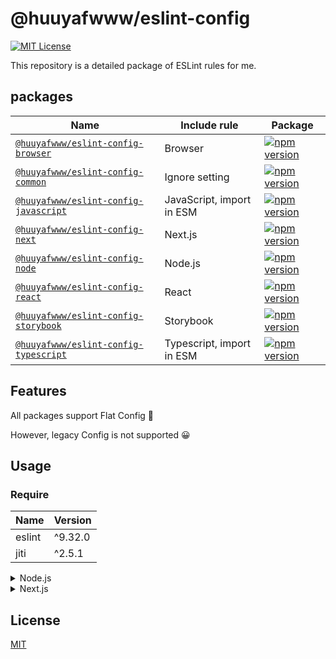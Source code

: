 # @huuyafwww/eslint-config


[![MIT License](https://img.shields.io/badge/License-MIT-green.svg)](https://choosealicense.com/licenses/mit/)

This repository is a detailed package of ESLint rules for me.


## packages

|Name|Include rule|Package|
|---|---|---|
|[`@huuyafwww/eslint-config-browser`](packages/eslint-config-browser)|Browser|[![npm version](https://badge.fury.io/js/@huuyafwww%2Feslint-config-browser.svg)](https://www.npmjs.com/package/@huuyafwww/eslint-config-browser)|
|[`@huuyafwww/eslint-config-common`](packages/eslint-config-common)|Ignore setting|[![npm version](https://badge.fury.io/js/@huuyafwww%2Feslint-config-common.svg)](https://www.npmjs.com/package/@huuyafwww/eslint-config-common)|
|[`@huuyafwww/eslint-config-javascript`](packages/eslint-config-javascript)|JavaScript, import in ESM|[![npm version](https://badge.fury.io/js/@huuyafwww%2Feslint-config-javascript.svg)](https://www.npmjs.com/package/@huuyafwww/eslint-config-javascript)|
|[`@huuyafwww/eslint-config-next`](packages/eslint-config-next)|Next.js|[![npm version](https://badge.fury.io/js/@huuyafwww%2Feslint-config-next.svg)](https://www.npmjs.com/package/@huuyafwww/eslint-config-next)|
|[`@huuyafwww/eslint-config-node`](packages/eslint-config-node)|Node.js|[![npm version](https://badge.fury.io/js/@huuyafwww%2Feslint-config-node.svg)](https://www.npmjs.com/package/@huuyafwww/eslint-config-node)|
|[`@huuyafwww/eslint-config-react`](packages/eslint-config-react)|React|[![npm version](https://badge.fury.io/js/@huuyafwww%2Feslint-config-react.svg)](https://www.npmjs.com/package/@huuyafwww/eslint-config-react)|
|[`@huuyafwww/eslint-config-storybook`](packages/eslint-config-storybook)|Storybook|[![npm version](https://badge.fury.io/js/@huuyafwww%2Feslint-config-storybook.svg)](https://www.npmjs.com/package/@huuyafwww/eslint-config-storybook)|
|[`@huuyafwww/eslint-config-typescript`](packages/eslint-config-typescript)|Typescript, import in ESM|[![npm version](https://badge.fury.io/js/@huuyafwww%2Feslint-config-typescript.svg)](https://www.npmjs.com/package/@huuyafwww/eslint-config-typescript)|


## Features

All packages support Flat Config 🚀

However, legacy Config is not supported 😀

## Usage

### Require

|Name|Version|
|---|---|
|eslint|^9.32.0|
|jiti|^2.5.1|

<details>

<summary>Node.js</summary>

### Installation

```sh
pnpm add -D @huuyafwww/eslint-config-common @huuyafwww/eslint-config-javascript @huuyafwww/eslint-config-typescript @huuyafwww/eslint-config-node @praha/eslint-config-definer
```

### eslint.config.ts

```typescript
import { common } from '@huuyafwww/eslint-config-common';
import { javascript } from '@huuyafwww/eslint-config-javascript';
import { node } from '@huuyafwww/eslint-config-node';
import { typescript } from '@huuyafwww/eslint-config-typescript';
import { define } from '@praha/eslint-config-definer';

import type { Linter } from 'eslint';

const config = define([
  common,
  javascript,
  typescript,
  node,
]);

export default config({
  tsconfigPath: './tsconfig.json',
}) satisfies Linter.Config[];
```

</details>

<details>

<summary>Next.js</summary>

### Installation

```sh
pnpm add -D @huuyafwww/eslint-config-common @huuyafwww/eslint-config-javascript @huuyafwww/eslint-config-typescript @huuyafwww/eslint-config-browser @huuyafwww/eslint-config-react @huuyafwww/eslint-config-next @praha/eslint-config-definer

# Optional
pnpm add -D @huuyafwww/eslint-config-storybook
```

### eslint.config.ts

```typescript
import { browser } from '@huuyafwww/eslint-config-browser';
import { common } from '@huuyafwww/eslint-config-common';
import { javascript } from '@huuyafwww/eslint-config-javascript';
import { next } from '@huuyafwww/eslint-config-next';
import { react } from '@huuyafwww/eslint-config-react';
import { storybook } from '@huuyafwww/eslint-config-storybook';
import { typescript } from '@huuyafwww/eslint-config-typescript';
import { define } from '@praha/eslint-config-definer';

import type { Linter } from 'eslint';

const config = define([
  common,
  javascript,
  typescript,
  browser,
  react,
  next,
  storybook, // Optional
]);

export default config({
  tsconfigPath: './tsconfig.json',
}) satisfies Linter.Config[];
```

</details>

## License

[MIT](https://github.com/huuyafwww/eslint-config/blob/main/LICENSE)
